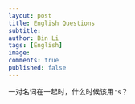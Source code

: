 ```yaml
---
layout: post
title: English Questions
subtitle:
author: Bin Li
tags: [English]
image: 
comments: true
published: false
---
```


一对名词在一起时，什么时候该用`'s`？